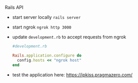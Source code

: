 Rails API

- start server locally `rails server`
- start ngrok `ngrok http 3000`
- update `development.rb` to accept requests from ngrok
  ```ruby
  #development.rb
  
  Rails.application.configure do
    config.hosts << "ngrok host"
  end
  ```

- test the application here: https://ipkiss.pragmazero.com/
